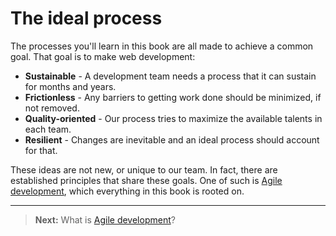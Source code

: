 # The ideal process

The processes you'll learn in this book are all made to achieve a common goal. That goal is to make web development:

- __Sustainable__ - A development team needs a process that it can sustain for months and years.
- __Frictionless__ - Any barriers to getting work done should be minimized, if not removed.
- __Quality-oriented__ - Our process tries to maximize the available talents in each team.
- __Resilient__ - Changes are inevitable and an ideal process should account for that.

These ideas are not new, or unique to our team. In fact, there are established principles that share these goals. One of such is [Agile development](agile.md), which everything in this book is rooted on.

---

> **Next:** What is [Agile development](agile.md)?
